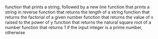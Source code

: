 function that prints a string, followed by a new line
function that prints a string in reverse
function that returns the length of a string
function that returns the factorial of a given number
function that returns the value of x raised to the power of y
function that returns the natural square root of a number
function that returns 1 if the input integer is a prime number, otherwise
